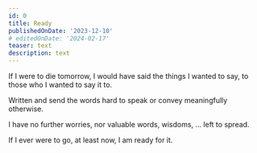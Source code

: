 ```yaml
---
id: 0
title: Ready
publishedOnDate: '2023-12-10'
# editedOnDate: '2024-02-17'
teaser: text
description: text
---
```

<!-- ## 10/12/2023 Ready -->

If I were to die tomorrow, I would have said the things I wanted to say, to those who I wanted to say it to.

Written and send the words hard to speak or convey meaningfully otherwise.

I have no further worries, nor valuable words, wisdoms, ... left to spread.

If I ever were to go, at least now, I am ready for it.